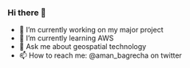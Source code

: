 ### Hi there 👋

- 🔭 I’m currently working on my major project
- 🌱 I’m currently learning AWS
- 💬 Ask me about geospatial technology
- 📫 How to reach me: @aman_bagrecha on twitter
<!--
**amanbagrecha/amanbagrecha** is a ✨ _special_ ✨ repository because its `README.md` (this file) appears on your GitHub profile.

Here are some ideas to get you started:

-->
